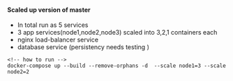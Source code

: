 
#### Scaled up version of master

- In total run as  5 services
- 3 app services(node1,node2,node3) scaled into 3,2,1 containers each
- nginx load-balancer service
- database service (persistency needs testing )

```
<!-- how to run -->
docker-compose up --build --remove-orphans -d  --scale node1=3 --scale node2=2
```
